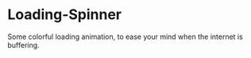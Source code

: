 # Loading-Spinner
Some colorful loading animation, to ease your mind when the internet is buffering.
